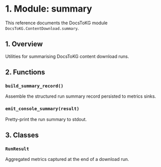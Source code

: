 # 1. Module: summary

This reference documents the DocsToKG module ``DocsToKG.ContentDownload.summary``.

## 1. Overview

Utilities for summarising DocsToKG content download runs.

## 2. Functions

### `build_summary_record()`

Assemble the structured run summary record persisted to metrics sinks.

### `emit_console_summary(result)`

Pretty-print the run summary to stdout.

## 3. Classes

### `RunResult`

Aggregated metrics captured at the end of a download run.
